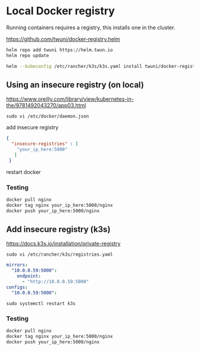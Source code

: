 # Local Docker registry

Running containers requires a registry, this installs one in the cluster.

https://github.com/twuni/docker-registry.helm

```bash
helm repo add twuni https://helm.twun.io
helm repo update
```

```bash
helm --kubeconfig /etc/rancher/k3s/k3s.yaml install twuni/docker-registry -n docker-registry --create-namespace
```

## Using an insecure registry (on local)

https://www.oreilly.com/library/view/kubernetes-in-the/9781492043270/app03.html

`sudo vi /etc/docker/daemon.json`

add insecure registry

```json
{
  "insecure-registries" : [
    "your_ip_here:5000"
   ]
 }
```

restart docker

### Testing

```bash
docker pull nginx
docker tag nginx your_ip_here:5000/nginx
docker push your_ip_here:5000/nginx
```

## Add insecure registry (k3s)

https://docs.k3s.io/installation/private-registry

`sudo vi /etc/rancher/k3s/registries.yaml`

```yaml
mirrors:
  "10.0.0.59:5000":
    endpoint:
      - "http://10.0.0.59:5000"
configs:
  "10.0.0.59:5000":
```

`sudo systemctl restart k3s`

### Testing

```bash
docker pull nginx
docker tag nginx your_ip_here:5000/nginx
docker push your_ip_here:5000/nginx